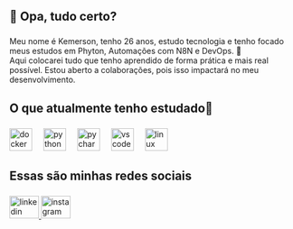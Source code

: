 <h2 align="left">👋 Opa, tudo certo?</h2>

###

<p align="left">Meu nome é Kemerson, tenho 26 anos, estudo tecnologia e tenho focado meus estudos em Phyton, Automações com N8N e DevOps. 🎯<br>Aqui colocarei tudo que tenho aprendido de forma prática e mais real possível. Estou aberto a colaborações, pois isso impactará no meu desenvolvimento.</p>

###

<h2 align="left"></h2>

###

<p align="left"></p>

###

<h2 align="left">O que atualmente tenho estudado🚀</h2>

###

<div align="left">
  <img src="https://cdn.jsdelivr.net/gh/devicons/devicon/icons/docker/docker-original.svg" height="40" alt="docker logo"  />
  <img width="12" />
  <img src="https://cdn.jsdelivr.net/gh/devicons/devicon/icons/python/python-original.svg" height="40" alt="python logo"  />
  <img width="12" />
  <img src="https://cdn.jsdelivr.net/gh/devicons/devicon/icons/pycharm/pycharm-original.svg" height="40" alt="pycharm logo"  />
  <img width="12" />
  <img src="https://cdn.jsdelivr.net/gh/devicons/devicon/icons/vscode/vscode-original.svg" height="40" alt="vscode logo"  />
  <img width="12" />
  <img src="https://cdn.jsdelivr.net/gh/devicons/devicon/icons/linux/linux-original.svg" height="40" alt="linux logo"  />
</div>

###

<h2 align="left"></h2>

###

<h2 align="left">Essas são minhas redes sociais</h2>

###

<div align="left">
  <a href="https://www.linkedin.com/in/kemerson-passos-963a37235/" target="_blank">
    <img src="https://raw.githubusercontent.com/maurodesouza/profile-readme-generator/master/src/assets/icons/social/linkedin/default.svg" width="52" height="40" alt="linkedin logo"  />
  </a>
  <a href="https://www.instagram.com/kemrs_p" target="_blank">
    <img src="https://raw.githubusercontent.com/maurodesouza/profile-readme-generator/master/src/assets/icons/social/instagram/default.svg" width="52" height="40" alt="instagram logo"  />
  </a>
</div>

###
